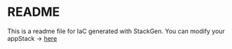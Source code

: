 # README
This is a readme file for IaC generated with StackGen.
You can modify your appStack -> [here](http://main.dev.stackgen.com/appstacks/69241bc3-edfd-4756-8741-2f43b7851a1f)
